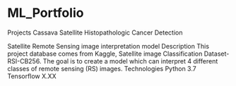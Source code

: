 # ML_Portfolio
Projects
Cassava
Satellite
Histopathologic Cancer Detection

Satellite
Remote Sensing image interpretation model
Description
This project database comes from Kaggle, Satellite image Classification Dataset-RSI-CB256. The goal is to create a model which can interpret  4 different classes of remote sensing (RS) images.
Technologies
Python 3.7
Tensorflow X.XX
